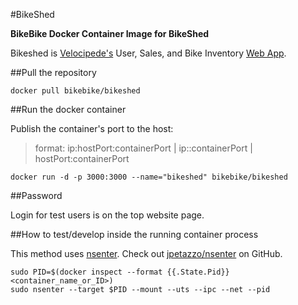 #BikeShed

**BikeBike Docker Container Image for BikeShed**

Bikeshed is [Velocipede's](http://velocipedebikeproject.org/) User, Sales, and Bike Inventory [Web App](https://github.com/spacemunkay/BikeShed).

##Pull the repository

```
docker pull bikebike/bikeshed
```

##Run the docker container

Publish the container's port to the host:

>format: ip:hostPort:containerPort | ip::containerPort | hostPort:containerPort


```
docker run -d -p 3000:3000 --name="bikeshed" bikebike/bikeshed
```

##Password

Login for test users is on the top website page.

##How to test/develop inside the running container process 

This method uses [nsenter](http://jpetazzo.github.io/2014/06/23/docker-ssh-considered-evil/).  Check out [jpetazzo/nsenter](https://github.com/jpetazzo/nsenter) on GitHub. 

```
sudo PID=$(docker inspect --format {{.State.Pid}} <container_name_or_ID>)
sudo nsenter --target $PID --mount --uts --ipc --net --pid
```

